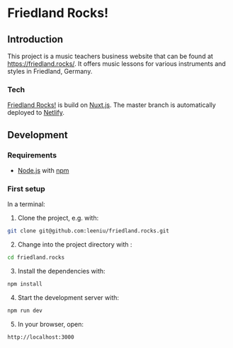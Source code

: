 # Friedland Rocks!

## Introduction

This project is a music teachers business website that can be found at https://friedland.rocks/. It offers music lessons for various instruments and styles in Friedland, Germany.

### Tech

[Friedland Rocks!](https://friedland.rocks/) is build on [Nuxt.js](https://nuxtjs.org/). The master branch is automatically deployed to [Netlify](https://www.netlify.com/).

## Development

### Requirements

- [Node.js](https://nodejs.org/en/) with [npm](https://www.npmjs.com/)

### First setup

In a terminal:

1. Clone the project, e.g. with:

```bash
git clone git@github.com:leeniu/friedland.rocks.git
```

2. Change into the project directory with :

```bash
cd friedland.rocks
```

3. Install the dependencies with:

```bash
npm install
```

4. Start the development server with:

```bash
npm run dev
```

5. In your browser, open:

```bash
http://localhost:3000
```
